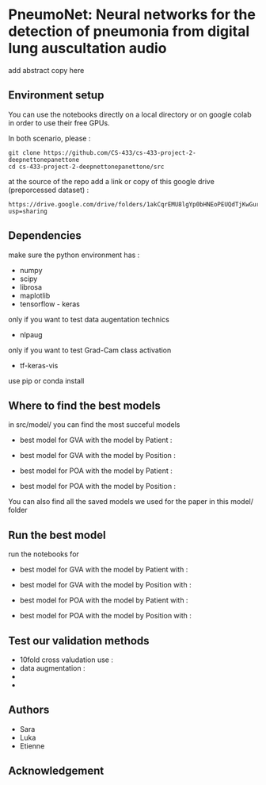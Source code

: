 # PneumoNet: Neural networks for the detection of pneumonia from digital lung auscultation audio


add abstract copy here


## Environment setup

 You can use the notebooks directly on a local directory or on google colab in order to use their free GPUs.

In both scenario, please :
```
git clone https://github.com/CS-433/cs-433-project-2-deepnettonepanettone
cd cs-433-project-2-deepnettonepanettone/src
```

at the source of the repo add a link or copy of this google drive (preporcessed dataset) :
```
https://drive.google.com/drive/folders/1akCqrEMU8lgYp0bHNEoPEUQdTjKwGur2?usp=sharing
```

## Dependencies

make sure the python environment has : 

* numpy
* scipy
* librosa
* maplotlib
* tensorflow - keras

only if you want to test data augentation technics
* nlpaug

only if you want to test Grad-Cam class activation 
* tf-keras-vis

use pip or conda install

## Where to find the best models

in src/model/ you can find the most succeful models

* best model for GVA with the model by Patient : 
* best model for GVA with the model by Position : 

* best model for POA with the model by Patient : 
* best model for POA with the model by Position : 


You can also find all the saved models we used for the paper in this model/ folder

## Run the best model

run the notebooks for

* best model for GVA with the model by Patient with :
* best model for GVA with the model by Position with :

* best model for POA with the model by Patient with :
* best model for POA with the model by Position with :

## Test our validation methods

* 10fold cross valudation use : 
* data augmentation :
* 
* 

## Authors

* Sara
* Luka
* Etienne

## Acknowledgement

 